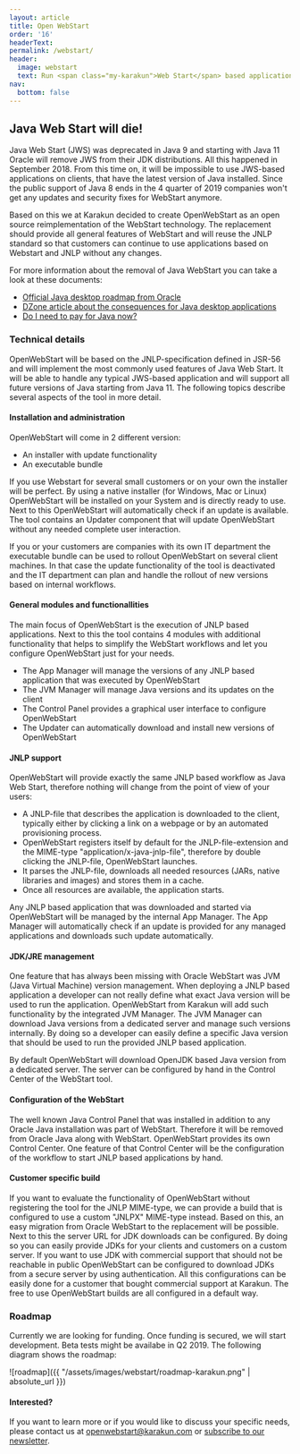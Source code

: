 ```yaml
---
layout: article
title: Open WebStart
order: '16'
headerText:
permalink: /webstart/
header:
  image: webstart
  text: Run <span class="my-karakun">Web Start</span> based application after the release of <span class="my-karakun">Java 11</span>
nav:
  bottom: false
---
```

## Java Web Start will die!
Java Web Start (JWS) was deprecated in Java 9 and starting with Java 11 Oracle will remove JWS from their JDK distributions.
All this happened in September 2018.
From this time on, it will be impossible to use JWS-based applications on clients, that have the latest version of Java installed.
Since the public support of Java 8 ends in the 4 quarter of 2019 companies won't get any updates and security fixes for WebStart anymore.

Based on this we at Karakun decided to create <span class="text-highlight">Open<span>WebStart</span></span> as an open source reimplementation of the WebStart technology.
The replacement should provide all general features of WebStart and will reuse the JNLP standard so that customers can continue to use applications based on Webstart and JNLP without any changes.

For more information about the removal of Java WebStart you can take a look at these documents:

* [Official Java desktop roadmap from Oracle](http://www.oracle.com/technetwork/java/javase/javaclientroadmapupdate2018mar-4414431.pdf)
* [DZone article about the consequences for Java desktop applications](https://dzone.com/articles/what-the-future-java-releases-will-mean-for-legacy)
* [Do I need to pay for Java now?](/java/2018/06/25/java-releases.html)

### Technical details
<span class="text-highlight">Open<span>WebStart</span></span> will be based on the JNLP-specification defined in JSR-56 and will implement the most commonly used features of Java Web Start.
It will be able to handle any typical JWS-based application and will support all future versions of Java starting from Java 11.
The following topics describe several aspects of the tool in more detail.


#### Installation and administration
<span class="text-highlight">Open<span>WebStart</span></span> will come in 2 different version:

- An installer with update functionality
- An executable bundle

If you use Webstart for several small customers or on your own the installer will be perfect.
By using a native installer (for Windows, Mac or Linux) <span class="text-highlight">Open<span>WebStart</span></span> will be installed on your System and is directly ready to use.
Next to this <span class="text-highlight">Open<span>WebStart</span></span> will automatically check if an update is available.
The tool contains an Updater component that will update <span class="text-highlight">Open<span>WebStart</span></span> without any needed complete user interaction.

If you or your customers are companies with its own IT department the executable bundle can be used to rollout <span class="text-highlight">Open<span>WebStart</span></span> on several client machines.
In that case the update functionality of the tool is deactivated and the IT department can plan and handle the rollout of new versions based on internal workflows.


#### General modules and functionallities
The main focus of <span class="text-highlight">Open<span>WebStart</span></span> is the execution of JNLP based applications.
Next to this the tool contains 4 modules with additional functionality that helps to simplify the WebStart workflows and let you configure <span class="text-highlight">Open<span>WebStart</span></span> just for your needs.

- The App Manager will manage the versions of any JNLP based application that was executed by <span class="text-highlight">Open<span>WebStart</span></span>
- The JVM Manager will manage Java versions and its updates on the client
- The Control Panel provides a graphical user interface to configure <span class="text-highlight">Open<span>WebStart</span></span>
- The Updater can automatically download and install new versions of <span class="text-highlight">Open<span>WebStart</span></span>

#### JNLP support
<span class="text-highlight">Open<span>WebStart</span></span> will provide exactly the same JNLP based workflow as Java Web Start, therefore nothing will change from the point of view of your users:

- A JNLP-file that describes the application is downloaded to the client, typically either by clicking a link on a webpage or by an automated provisioning process.
- <span class="text-highlight">Open<span>WebStart</span></span> registers itself by default for the JNLP-file-extension and the MIME-type "application/x-java-jnlp-file", therefore by double clicking the JNLP-file, <span class="text-highlight">Open<span>WebStart</span></span> launches.
- It parses the JNLP-file, downloads all needed resources (JARs, native libraries and images) and stores them in a cache.
- Once all resources are available, the application starts.

Any JNLP based application that was downloaded and started via <span class="text-highlight">Open<span>WebStart</span></span> will be managed by the internal App Manager. The App Manager will automatically check if an update is provided for any managed applications and downloads such update automatically.

#### JDK/JRE management
One feature that has always been missing with Oracle WebStart was JVM (Java Virtual Machine) version management.
When deploying a JNLP based application a developer can not really define what exact Java version will be used to run the application.
<span class="text-highlight">Open<span>WebStart</span></span> from Karakun will add such functionality by the integrated JVM Manager.
The JVM Manager can download Java versions from a dedicated server and manage such versions internally.
By doing so a developer can easily define a specific Java version that should be used to run the provided JNLP based application.

By default <span class="text-highlight">Open<span>WebStart</span></span> will download OpenJDK based Java version from a dedicated server.
The server can be configured by hand in the Control Center of the WebStart tool.

#### Configuration of the WebStart
The well known Java Control Panel that was installed in addition to any Oracle Java installation was part of WebStart.
Therefore it will be removed from Oracle Java along with WebStart.
<span class="text-highlight">Open<span>WebStart</span></span> provides its own Control Center.
One feature of that Control Center will be the configuration of the workflow to start JNLP based applications by hand.

#### Customer specific build
If you want to evaluate the functionality of <span class="text-highlight">Open<span>WebStart</span></span> without registering the tool for the JNLP MIME-type, we can provide a build that is configured to use a custom "JNLPX" MIME-type instead.
Based on this, an easy migration from Oracle WebStart to the replacement will be possible.
Next to this the server URL for JDK downloads can be configured.
By doing so you can easily provide JDKs for your clients and customers on a custom server.
If you want to use JDK with commercial support that should not be reachable in public <span class="text-highlight">Open<span>WebStart</span></span> can be configured to download JDKs from a secure server by using authentication.
All this configurations can be easily done for a customer that bought commercial support at Karakun. The free to use <span class="text-highlight">Open<span>WebStart</span></span> builds are all configured in a default way.

### Roadmap
Currently we are looking for funding.
Once funding is secured, we will start development.
Beta tests might be availabe in Q2 2019.
The following diagram shows the roadmap:

![roadmap]({{ "/assets/images/webstart/roadmap-karakun.png" | absolute_url }})

#### Interested?
If you want to learn more or if you would like to discuss your specific needs, please contact us at [openwebstart@karakun.com](mailto:openwebstart@karakun.com) or [subscribe to our newsletter](/subscribe/).


